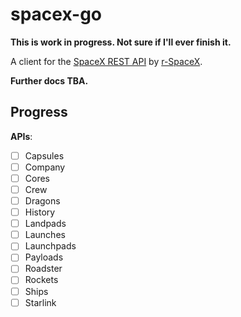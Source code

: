 # spacex-go

**This is work in progress. Not sure if I'll ever finish it.**

A client for the [SpaceX REST API](https://github.com/r-spacex/SpaceX-API) by [r-SpaceX](https://github.com/r-spacex).

**Further docs TBA.**

## Progress

**APIs**:

- [ ] Capsules
- [ ] Company
- [ ] Cores
- [ ] Crew
- [ ] Dragons
- [ ] History
- [ ] Landpads
- [ ] Launches
- [ ] Launchpads
- [ ] Payloads
- [ ] Roadster
- [ ] Rockets
- [ ] Ships
- [ ] Starlink
